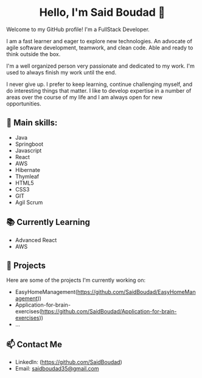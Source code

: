 <div align="center">
  <h1>Hello, I'm Said Boudad 👋</h1>
</div>


Welcome to my GitHub profile! I'm a FullStack Developer.  

I am a fast learner and eager to explore new technologies. An advocate of agile software development, teamwork, and clean code. Able and ready to think outside the box.

I'm a well organized person very passionate and dedicated to my work. I'm used to always finish my work until the end.

I never give up. I prefer to keep learning, continue challenging myself, and do interesting things that matter. I like to develop expertise in a number of areas over the course of my life and I am always open for new opportunities.

## 🌱 Main skills:
- Java
- Springboot
- Javascript
- React
- AWS
- Hibernate
- Thymleaf
- HTML5
- CSS3
- GIT
- Agil Scrum							

## 📚 Currently Learning

- Advanced React
- AWS

## 🔭 Projects

Here are some of the projects I'm currently working on:

- EasyHomeManagement(https://github.com/SaidBoudad/EasyHomeManagement))
- Application-for-brain-exercises(https://github.com/SaidBoudad/Application-for-brain-exercises))
- ...

## 📫 Contact Me

- LinkedIn: (https://github.com/SaidBoudad)
- Email: saidboudad35@gmail.com
